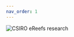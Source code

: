 ```yaml
---
nav_order: 1
---
```

![CSIRO eReefs research](/assets/images/products/CSIRO-eReefs-Research-2016-400x360.jpg "CSIRO eReefs research")
